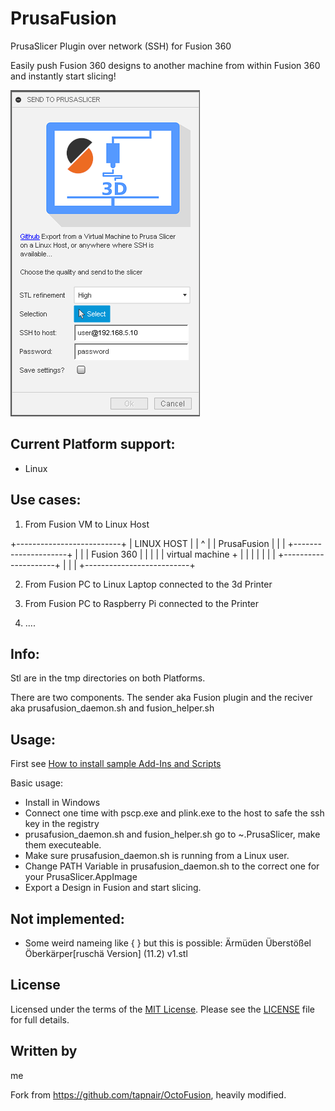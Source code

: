 # PrusaFusion
PrusaSlicer Plugin over network (SSH) for Fusion 360 

Easily push Fusion 360 designs to another machine from within Fusion 360 and instantly start slicing!

![PrusaFusion Cover](./Resources/PrusaFusion_Cover.png)

## Current Platform support:
- Linux

## Use cases:

1. From Fusion VM to Linux Host

+--------------------------+
|     LINUX HOST           |
|                     ^    |
|        PrusaFusion  |    |
| +---------------------+  |
| | Fusion 360        | |  |
| | virtual machine   + |  |
| |                     |  |
| +---------------------+  |
|                          |
+--------------------------+


2. From Fusion PC to Linux Laptop connected to the 3d Printer

3. From Fusion PC to Raspberry Pi connected to the Printer

4. ....

## Info:

Stl are in the tmp directories on both Platforms.

There are two components. The sender aka Fusion plugin and the reciver aka prusafusion_daemon.sh and fusion_helper.sh

## Usage:
First see [How to install sample Add-Ins and Scripts](https://rawgit.com/AutodeskFusion360/AutodeskFusion360.github.io/master/Installation.html)

Basic usage:
  * Install in Windows
  * Connect one time with pscp.exe and plink.exe to the host to safe the ssh key in the registry
  * prusafusion_daemon.sh and fusion_helper.sh go to ~.PrusaSlicer, make them executeable.
  * Make sure prusafusion_daemon.sh is running from a Linux user.
  * Change PATH Variable in prusafusion_daemon.sh to the correct one for your PrusaSlicer.AppImage
  * Export a Design in Fusion and start slicing.

## Not implemented:
- Some weird nameing like { } but this is possible: Ärmüden Überstößel Öberkärper[ruschä Version] (11.2) v1.stl

## License
Licensed under the terms of the [MIT License](http://opensource.org/licenses/MIT). Please see the [LICENSE](LICENSE) file for full details.

## Written by

me

Fork from https://github.com/tapnair/OctoFusion, heavily modified.
